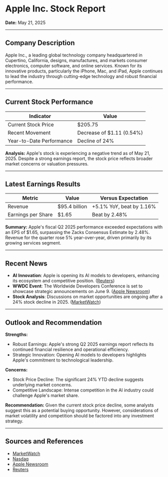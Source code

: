 # Apple Inc. Stock Report  
**Date:** May 21, 2025

---

## Company Description
Apple Inc., a leading global technology company headquartered in Cupertino, California, designs, manufactures, and markets consumer electronics, computer software, and online services. Known for its innovative products, particularly the iPhone, Mac, and iPad, Apple continues to lead the industry through cutting-edge technology and robust financial performance.

---

## Current Stock Performance

| Indicator                  | Value                        |
|----------------------------|------------------------------|
| Current Stock Price        | $205.75                      |
| Recent Movement            | Decrease of $1.11 (0.54%)    |
| Year-to-Date Performance   | Decline of 24%               |

**Analysis:**
Apple's stock is experiencing a negative trend as of May 21, 2025. Despite a strong earnings report, the stock price reflects broader market concerns or valuation pressures.

---

## Latest Earnings Results

| Metric              | Value  | Versus Expectation        |
|---------------------|--------|---------------------------|
| Revenue             | $95.4 billion | +5.1% YoY, beat by 1.16%  |
| Earnings per Share  | $1.65  | Beat by 2.48%             |

**Summary:**
Apple's fiscal Q2 2025 performance exceeded expectations with an EPS of $1.65, surpassing the Zacks Consensus Estimate by 2.48%. Revenue for the quarter rose 5% year-over-year, driven primarily by its growing services segment.

---

## Recent News 
- **AI Innovation**: Apple is opening its AI models to developers, enhancing its ecosystem and competitive position. ([Reuters](https://www.reuters.com/business/apple-open-its-ai-models-developers-bloomberg-news-reports-2025-05-20/))
- **WWDC Event**: The Worldwide Developers Conference is set to showcase strategic announcements on June 9. ([Apple Newsroom](https://www.apple.com/newsroom/2025/05/apples-worldwide-developers-conference-kicks-off-june-9/))
- **Stock Analysis**: Discussions on market opportunities are ongoing after a 24% stock decline in 2025. ([MarketWatch](https://www.marketwatch.com/story/two-reasons-to-buy-apples-stock-after-its-24-decline-so-far-in-2025-7eef78b6))

---

## Outlook and Recommendation
**Strengths:**
- Robust Earnings: Apple's strong Q2 2025 earnings report reflects its continued financial resilience and operational efficiency.
- Strategic Innovation: Opening AI models to developers highlights Apple's commitment to technological leadership.

**Concerns:**
- Stock Price Decline: The significant 24% YTD decline suggests underlying market concerns.
- Competitive Landscape: Intense competition in the AI industry could challenge Apple's market share.

**Recommendation:**
Given the current stock price decline, some analysts suggest this as a potential buying opportunity. However, considerations of market volatility and competition should be factored into any investment strategy.

---

## Sources and References
- [MarketWatch](https://www.marketwatch.com/investing/stock/aapl)
- [Nasdaq](https://www.nasdaq.com/articles/apple-q2-earnings-beat-estimates-services-drive-top-line-growth)
- [Apple Newsroom](https://www.apple.com/newsroom/2025/05/apple-reports-second-quarter-results)
- [Reuters](https://www.reuters.com/business/apple-open-its-ai-models-developers-bloomberg-news-reports-2025-05-20/)

